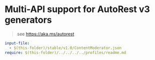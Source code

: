 # Multi-API support for AutoRest v3 generators

> see https://aka.ms/autorest

``` yaml
input-file:
  - $(this-folder)/stable/v1.0/ContentModerator.json
require: $(this-folder)/../../../../profiles/readme.md
```
